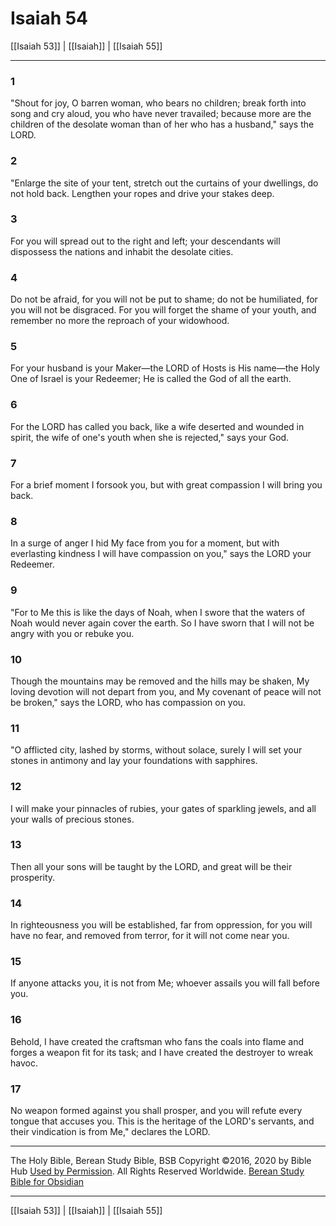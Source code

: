 # Isaiah 54

[[Isaiah 53]] | [[Isaiah]] | [[Isaiah 55]]

---

### 1
"Shout for joy, O barren woman, who bears no children; break forth into song and cry aloud, you who have never travailed; because more are the children of the desolate woman than of her who has a husband," says the LORD.

### 2
"Enlarge the site of your tent, stretch out the curtains of your dwellings, do not hold back. Lengthen your ropes and drive your stakes deep.

### 3
For you will spread out to the right and left; your descendants will dispossess the nations and inhabit the desolate cities.

### 4
Do not be afraid, for you will not be put to shame; do not be humiliated, for you will not be disgraced. For you will forget the shame of your youth, and remember no more the reproach of your widowhood.

### 5
For your husband is your Maker—the LORD of Hosts is His name—the Holy One of Israel is your Redeemer; He is called the God of all the earth.

### 6
For the LORD has called you back, like a wife deserted and wounded in spirit, the wife of one's youth when she is rejected," says your God.

### 7
For a brief moment I forsook you, but with great compassion I will bring you back.

### 8
In a surge of anger I hid My face from you for a moment, but with everlasting kindness I will have compassion on you," says the LORD your Redeemer.

### 9
"For to Me this is like the days of Noah, when I swore that the waters of Noah would never again cover the earth. So I have sworn that I will not be angry with you or rebuke you.

### 10
Though the mountains may be removed and the hills may be shaken, My loving devotion will not depart from you, and My covenant of peace will not be broken," says the LORD, who has compassion on you.

### 11
"O afflicted city, lashed by storms, without solace, surely I will set your stones in antimony and lay your foundations with sapphires.

### 12
I will make your pinnacles of rubies, your gates of sparkling jewels, and all your walls of precious stones.

### 13
Then all your sons will be taught by the LORD, and great will be their prosperity.

### 14
In righteousness you will be established, far from oppression, for you will have no fear, and removed from terror, for it will not come near you.

### 15
If anyone attacks you, it is not from Me; whoever assails you will fall before you.

### 16
Behold, I have created the craftsman who fans the coals into flame and forges a weapon fit for its task; and I have created the destroyer to wreak havoc.

### 17
No weapon formed against you shall prosper, and you will refute every tongue that accuses you. This is the heritage of the LORD's servants, and their vindication is from Me," declares the LORD.

---

The Holy Bible, Berean Study Bible, BSB
Copyright ©2016, 2020 by Bible Hub
[Used by Permission](https://berean.bible/terms.htm). All Rights Reserved Worldwide.
[Berean Study Bible for Obsidian](https://github.com/gapmiss/berean-study-bible-for-obsidian)

---

[[Isaiah 53]] | [[Isaiah]] | [[Isaiah 55]]

